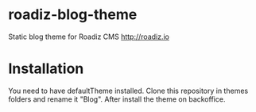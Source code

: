 roadiz-blog-theme
=================

Static blog theme for Roadiz CMS http://roadiz.io

Installation
===========

You need to have defaultTheme installed.
Clone this repository in themes folders and rename it "Blog".
After install the theme on backoffice.
